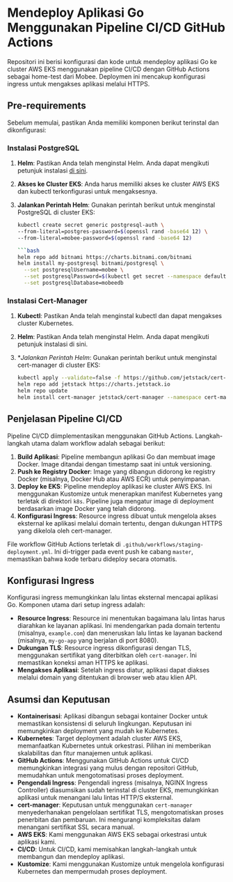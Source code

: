# Mendeploy Aplikasi Go Menggunakan Pipeline CI/CD GitHub Actions

Repositori ini berisi konfigurasi dan kode untuk mendeploy aplikasi Go ke cluster AWS EKS menggunakan pipeline CI/CD dengan GitHub Actions sebagai home-test dari Mobee. Deploymen ini mencakup konfigurasi ingress untuk mengakses aplikasi melalui HTTPS.


## Pre-requirements

Sebelum memulai, pastikan Anda memiliki komponen berikut terinstal dan dikonfigurasi:

### Instalasi PostgreSQL

1. **Helm**: Pastikan Anda telah menginstal Helm. Anda dapat mengikuti petunjuk instalasi [di sini](https://helm.sh/docs/intro/install/).
2. **Akses ke Cluster EKS**: Anda harus memiliki akses ke cluster AWS EKS dan kubectl terkonfigurasi untuk mengaksesnya.
3. **Jalankan Perintah Helm**: Gunakan perintah berikut untuk menginstal PostgreSQL di cluster EKS:

   ```bash
   kubectl create secret generic postgresql-auth \
   --from-literal=postgres-password=$(openssl rand -base64 12) \
   --from-literal=mobee-password=$(openssl rand -base64 12)

   ```bash
   helm repo add bitnami https://charts.bitnami.com/bitnami
   helm install my-postgresql bitnami/postgresql \
     --set postgresqlUsername=mobee \
     --set postgresqlPassword=$(kubectl get secret --namespace default my-postgresql -o jsonpath="{.data.postgresql-password}" | base64 --decode) \
     --set postgresqlDatabase=mobeedb

### Instalasi Cert-Manager

1. **Kubectl**: Pastikan Anda telah menginstal kubectl dan dapat mengakses cluster Kubernetes.
2. **Helm**: Pastikan Anda telah menginstal Helm. Anda dapat mengikuti petunjuk instalasi di sini.
3. **Jalankan Perintah Helm*: Gunakan perintah berikut untuk menginstal cert-manager di cluster EKS:

   ```bash
   kubectl apply --validate=false -f https://github.com/jetstack/cert-manager/releases/download/v1.5.4/cert-manager.yaml
   helm repo add jetstack https://charts.jetstack.io 
   helm repo update
   helm install cert-manager jetstack/cert-manager --namespace cert-manager --create-namespace --version v1.5.4


## Penjelasan Pipeline CI/CD

Pipeline CI/CD diimplementasikan menggunakan GitHub Actions. Langkah-langkah utama dalam workflow adalah sebagai berikut:

1. **Build Aplikasi**: Pipeline membangun aplikasi Go dan membuat image Docker. Image ditandai dengan timestamp saat ini untuk versioning.
2. **Push ke Registry Docker**: Image yang dibangun didorong ke registry Docker (misalnya, Docker Hub atau AWS ECR) untuk penyimpanan.
3. **Deploy ke EKS**: Pipeline mendeploy aplikasi ke cluster AWS EKS. Ini menggunakan Kustomize untuk menerapkan manifest Kubernetes yang terletak di direktori `k8s`. Pipeline juga mengatur image di deployment berdasarkan image Docker yang telah didorong.
4. **Konfigurasi Ingress**: Resource ingress dibuat untuk mengelola akses eksternal ke aplikasi melalui domain tertentu, dengan dukungan HTTPS yang dikelola oleh cert-manager.

File workflow GitHub Actions terletak di `.github/workflows/staging-deployment.yml`. Ini di-trigger pada event push ke cabang `master`, memastikan bahwa kode terbaru dideploy secara otomatis.

## Konfigurasi Ingress

Konfigurasi ingress memungkinkan lalu lintas eksternal mencapai aplikasi Go. Komponen utama dari setup ingress adalah:

- **Resource Ingress**: Resource ini menentukan bagaimana lalu lintas harus diarahkan ke layanan aplikasi. Ini mendengarkan pada domain tertentu (misalnya, `example.com`) dan meneruskan lalu lintas ke layanan backend (misalnya, `my-go-app` yang berjalan di port 8080).
- **Dukungan TLS**: Resource ingress dikonfigurasi dengan TLS, menggunakan sertifikat yang diterbitkan oleh `cert-manager`. Ini memastikan koneksi aman HTTPS ke aplikasi.
- **Mengakses Aplikasi**: Setelah ingress diatur, aplikasi dapat diakses melalui domain yang ditentukan di browser web atau klien API.

## Asumsi dan Keputusan

- **Kontainerisasi**: Aplikasi dibangun sebagai kontainer Docker untuk memastikan konsistensi di seluruh lingkungan. Keputusan ini memungkinkan deployment yang mudah ke Kubernetes.
- **Kubernetes**: Target deployment adalah cluster AWS EKS, memanfaatkan Kubernetes untuk orkestrasi. Pilihan ini memberikan skalabilitas dan fitur manajemen untuk aplikasi.
- **GitHub Actions**: Menggunakan GitHub Actions untuk CI/CD memungkinkan integrasi yang mulus dengan repositori GitHub, memudahkan untuk mengotomatisasi proses deployment.
- **Pengendali Ingress**: Pengendali ingress (misalnya, NGINX Ingress Controller) diasumsikan sudah terinstal di cluster EKS, memungkinkan aplikasi untuk menangani lalu lintas HTTP/S eksternal.
- **cert-manager**: Keputusan untuk menggunakan `cert-manager` menyederhanakan pengelolaan sertifikat TLS, mengotomatiskan proses penerbitan dan pembaruan. Ini mengurangi kompleksitas dalam menangani sertifikat SSL secara manual.
- **AWS EKS**: Kami menggunakan AWS EKS sebagai orkestrasi untuk aplikasi kami. 
- **CI/CD**: Untuk CI/CD, kami memisahkan langkah-langkah untuk membangun dan mendeploy aplikasi.
- **Kustomize**: Kami menggunakan Kustomize untuk mengelola konfigurasi Kubernetes dan mempermudah proses deployment.
